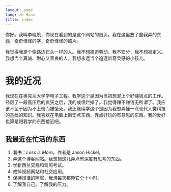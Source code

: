 ```yaml
---
layout: page
lang: zh-Hans
title: index
---
```

你好。我叫李晓航，你现在看到的是这个网站的首页。我在这里放了些我弄的东西，奇奇怪怪的字，奇奇怪怪的照片。

我觉得我是个像路边石头一样的人。我不想被迫劳动，我不安分，我不想被定义。我想当个真诚、耐心又善良的人。我想永远当个追逐新奇灵感的小孩儿。

# 我的近况

我现在在奥克兰大学学电子工程。我学这个是因为当初想混上个好赚钱点的工作。经厉了一段高压后的疯狂之后，我的成绩烂掉了。我觉得赚不赚钱无所谓了。我应该不至于因为不上班而被饿死。我还继续学这个是因为我想弄懂一点现代人类科技的基础的知识。我喜欢在电脑上捯饬点东西，弄点好玩的有意思的东西。我的爱好也算是跟我学的东西接近吧。

## 我最近在忙活的东西

1. 看书：*Less is More*，作者是 Jason Hickel。
2. 弄这个博客网站。我想搁这儿弄点有深度有思考的东西。
3. 学新西兰交规和驾照考试。
4. 戒掉视频网站和社交应用。
5. 保持规律的睡眠，我想每天都睡它个十小时。
6. 了解我自己。了解我的压力。